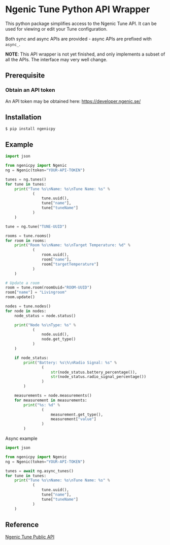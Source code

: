 # Ngenic Tune Python API Wrapper
This python package simplifies access to the Ngenic Tune API.
It can be used for viewing or edit your Tune configuration.

Both sync and async APIs are provided - async APIs are prefixed with `async_`.

**NOTE**: This API wrapper is not yet finished, and only implements a subset of all the APIs. The interface may very well change.

## Prerequisite
### Obtain an API token
An API token may be obtained here: https://developer.ngenic.se/

## Installation
```
$ pip install ngenicpy
```

## Example
```python
import json

from ngenicpy import Ngenic
ng = Ngenic(token="YOUR-API-TOKEN")

tunes = ng.tunes()
for tune in tunes:
    print("Tune %s\nName: %s\nTune Name: %s" %
            (
                tune.uuid(),
                tune["name"],
                tune["tuneName"]
            )
    )

tune = ng.tune("TUNE-UUID")

rooms = tune.rooms()
for room in rooms:
    print("Room %s\nName: %s\nTarget Temperature: %d" %
            (
                room.uuid(),
                room["name"],
                room["targetTemperature"]
            )
    )

# Update a room
room = tune.room(roomUuid="ROOM-UUID")
room["name"] = "Livingroom"
room.update()

nodes = tune.nodes()
for node in nodes:
    node_status = node.status()

    print("Node %s\nType: %s" %
            (
                node.uuid(),
                node.get_type()
            )
    )

    if node_status:
        print("Battery: %s\%\nRadio Signal: %s" %
                (
                    str(node_status.battery_percentage()),
                    str(node_status.radio_signal_percentage())
                )
        )

    measurements = node.measurements()
    for measurement in measurements:
        print("%s: %d" %
                (
                    measurement.get_type(),
                    measurement["value"]
                )
        )
```

Async example
```python
import json

from ngenicpy import Ngenic
ng = Ngenic(token="YOUR-API-TOKEN")

tunes = await ng.async_tunes()
for tune in tunes:
    print("Tune %s\nName: %s\nTune Name: %s" %
            (
                tune.uuid(),
                tune["name"],
                tune["tuneName"]
            )
    )
```

## Reference
[Ngenic Tune Public API](https://developer.ngenic.se/)
